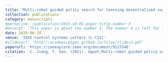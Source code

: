 ```yaml
---
title: "Multi-robot guided policy search for learning decentralized swarm control"
collection: publications
category: manuscripts
#permalink: /publication/2015-10-01-paper-title-number-3
#excerpt: 'This paper is about the number 3. The number 4 is left for future work.'
date: 2020-06-29
venue: 'IEEE Control Systems Letters (L-CSS)'
#slidesurl: 'http://academicpages.github.io/files/slides3.pdf'
paperurl: 'https://ieeexplore.ieee.org/document/9127548'
citation: 'C. Jiang, Y. Guo. (2021). &quot;Multi-robot guided policy search for learning decentralized swarm control.&quot; <i>IEEE Control Systems Letters (L-CSS)</i>. 5(3). pp 743-748.'
---
```

